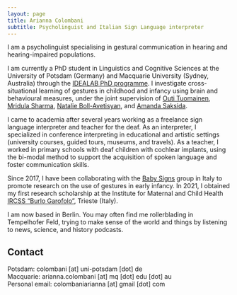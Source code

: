 ```yaml
---
layout: page
title: Arianna Colombani
subtitle: Psycholinguist and Italian Sign Language interpreter
---
```


I am a psycholinguist specialising in gestural communication in hearing and hearing-impaired populations.

I am currently a PhD student in Linguistics and Cognitive Sciences at the University of Potsdam (Germany) and Macquarie University (Sydney, Australia) through the [IDEALAB PhD programme](https://phd-idealab.com/). I investigate cross-situational learning of gestures in childhood and infancy using brain and behavioural measures, under the joint supervision of [Outi Tuomainen](https://www.uni-potsdam.de/en/ling/researchgroups/developmental-language-disorders), [Mridula Sharma](https://researchers.mq.edu.au/en/persons/mridula-sharma), [Natalie Boll-Avetisyan](https://sites.google.com/site/bollavetisyan/), and [Amanda Saksida](https://scholar.google.de/citations?user=BIJe21MAAAAJ&hl=de).

I came to academia after several years working as a freelance sign language interpreter and teacher for the deaf. As an interpreter, I specialized in conference interpreting in educational and artistic settings (university courses, guided tours, museums, and travels). As a teacher, I worked in primary schools with deaf children with cochlear implants, using the bi-modal method to support the acquisition of spoken language and foster communication skills. 

Since 2017, I have been collaborating with the [Baby Signs](www.babysignsitalia.com) group in Italy to promote research on the use of gestures in early infancy. In 2021, I obtained my first research scholarship at the Institute for Maternal and Child Health [IRCSS “Burlo Garofolo”](https://www.burlo.trieste.it/), Trieste (Italy).

I am now based in Berlin. You may often find me rollerblading in Tempelhofer Feld, trying to make sense of the world and things by listening to news, science, and history podcasts.

## Contact
Potsdam: colombani [at] uni-potsdam [dot] de  
Macquarie: arianna.colombani [at] mq [dot] edu [dot] au  
Personal email: colombaniarianna [at] gmail [dot] com
